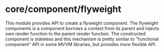 # core/component/flyweight

This module provides API to create a flyweight component. The flyweight components is a component borrows a context
from its parent and injects own render function to the parent render function. The constructed component is stateless and this mechanism is pretty similar to "functional component" API in some MVVM libraries, but provides more flexible API.
